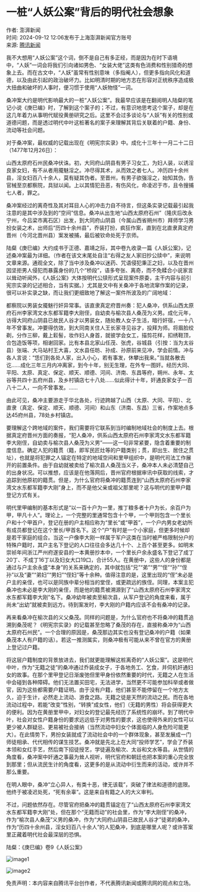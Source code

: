 # 一桩“人妖公案”背后的明代社会想象

作者: 澎湃新闻  
时间: 2024-09-12 12:06发布于上海澎湃新闻官方账号  
来源: [腾讯新闻](https://www.qq.com)  

我不大想用“人妖公案”这个词，倒不是自己有多正经，而是因为在时下语境中，“人妖”一词会将我们引向诸如男色、“女装大佬”这类有色消费和性别猎奇的想象上去。而在古文中，“人妖”虽常有性别意味（多指阉人），但更多指向风化和道德，以及由此引起的政治破坏力。比如明清时期的地方志在形容对正统秩序造成极大扭曲和破坏的人事时，便习惯于使用“人妖物怪”一词。

桑冲案大约是明代影响最大的一桩“人妖公案”。我最早应该是在翻阅明人陆粲的笔记小说《庚巳编》时，了解到这个案子的；不过，有意识地思考这个案子，却是在这几年着力从事明代赋役黄册研究之后。这里不会过多谈论与“人妖”有关的性别或道德问题，而是透过明代中叶这桩著名的案子来理解其背后关联着的户籍、身份、流动等社会问题。

对于桑冲案，最权威的记载出现在《明宪宗实录》中。成化十三年十一月二十二日（1477年12月26日）：

山西太原府石州民桑冲伏诛。初，大同府山阴县有男子习女工，为妇人装，以诱淫良家女妇，有不从者用魇魅淫之。冲尽得其术，从而效之者七人。冲历四十余州县，淫女妇百八十余人，莫有疑其伪者。至晋州，有男子欲强淫之，始知其伪，告官械至京都察院，具狱以闻。上以其情犯丑恶，有伤风化，命凌迟于市，且令搜捕七人者，罪之。

桑冲案经过的离奇性及其对耳目人心的冲击力自不待言，但这条实录记载最引起我注意的是其中涉及到的“空间”信息。桑冲从出生地“山西太原府石州”（隆庆后改永宁州，今吕梁市离石区）出发，到大同府山阴县（今属山西省朔州市）拜师学习男扮女装之术，出师后“历四十余州县”，乔装打扮，疯狂作案，直到在北直隶真定府晋州（今河北晋州县）案发被捕，最后被钦命处死于京师。

陆粲《庚巳编》大约成书于正德、嘉靖之际，其中卷九收录一篇《人妖公案》，记述桑冲案最为详细。（作者在该文末尾处自注“右得之友人家旧抄公牍中”，来说明文章来源。通观全文，除了当中涉及桑冲以迷药、咒语侵犯秉正之妇，以及在晋州因坚拒男人侵犯而暴露身份的几个“桥段”，语多夸张、离奇，而不免糅合小说家言以耸动听闻外，《人妖公案》大体按明代公牍形式呈现案件原委，主干内容与前引宪宗实录的记述相合，当有实据。）尤其是文中有关桑冲于各地流窜作案的记录，很可以补实录之缺，而让我们更细致地了解这一案件所波及的广阔地域：

都察院以男装女魇魅行奸异常事。该直隶真定府晋州奏：犯人桑冲，供系山西太原府石州李家湾文水东都军籍李大刚侄，自幼卖与榆次县人桑茂为义男。成化元年，访得大同府山阴县已故民人谷才以男装女，随处教人女子生活，暗行奸宿，一十八年不曾事发。冲要得仿效，到大同南关住人王长家寻见谷才，投拜为师。将眉脸绞剃，分作三柳，戴上鬏髻，妆作妇人身首，就彼学会女工，描剪花样，扣绣鞋顶，合包造饭等项，相谢回家。比有本县北家山任茂、张虎，谷城县（引按：当为太谷县）张端、大马站村王大喜，文水县任昉、孙成、孙原前来见冲，学会前情。冲与各人言说：“恁们到各处人家，出入小心，若有事发，休攀出我来。”当就各散去讫……成化三年三月内冲离家，到今十年，别无生理，在外专一图奸。经历大同、平阳、太原、真定、保定、顺天、顺德、河间、济南、东昌等府，朔州、永年、太谷等共四十五府州县，及乡村镇店七十八处……似此得计十年，奸通良家女子一百八十二人，一向不曾事发。……

由此可见，桑冲主要游走于华北各处，行迹跨越了山西（太原、大同、平阳）、北直隶（真定、保定、顺天、顺德、河间）和山东（济南、东昌）三省，作案地点多达45府州县，78处乡村镇店。

要理解这个跨地域的案件，我们需要将它联系到当时编制地域社会的制度上去。根据真定府晋州方面的奏报，“犯人桑冲，供系山西太原府石州李家湾文水东都军籍李大刚侄，自幼卖与榆次县人桑茂为义男”——这一句非常紧要，隐含着重要的制度信息。确定人犯的籍贯（籍，即军民匠灶等的户籍类别；贯，即出生、居住之贯址），也就是将犯罪之人锚定在特定的地域空间和里甲组织中，是明代司法工作展开的前置条件。由于自幼就被卖给了榆次县人桑茂当义子，桑冲本人未必清楚自己的出身状况。可以推想，应该是在他落网后，晋州官府根据审讯中获取的线索，才追踪到他原初的籍贯。但是，为什么官府将桑冲的籍贯连到“山西太原府石州李家湾文水东都军籍李大刚”身上，而不是他父亲或祖父那里呢？这与明代的里甲户籍登记方式有关。

明代里甲编制的基本形式是“以一百十户为一里，推丁粮多者十户为长，余百户为甲，甲凡十人”。理论上，一个完整的里通常包含十个甲，一个甲则包含一个里长户和十个甲首户，登记在册的户主相应称为“里长”或“甲首”，一个户内男女老幼所有成员都登记在这个里长/甲首名下。这个“户”有时是一个小家庭，但更多时候却是若干家庭的组合。当这一户像李大刚一样属于军户这类在当时被严格限制分户的特殊户籍时，其户主名下登记的人口往往会多达几十个、上百个甚至更多。如明末崇祯年间浙江严州府遂安县的一本黄册抄本中，一个里长户余永盛名下登记了成丁20丁、不成丁16丁以及妇女大口19口，合计55人。在黄册中，这些人的身份都是通过与户主余永盛“本身”的关系来确定的，其中就包括“兄”“弟”“男”“侄”“孙”“侄孙”以及“妻”“弟妇”“男妇”“侄妇”等十余种。值得注意的是，这里出现的“侄”未必是户主的亲侄，也可以是同族中辈分相当的堂侄，或更疏远的族侄。同理，本案主犯桑冲也未必是李大刚的亲侄，而是他的籍贯被溯源到了“山西太原府石州李家湾文水东都军籍李大刚”名下。桑冲幼年被卖至榆次县，从军户登记的角度来看，属于尚未“出幼”就被卖到远方。待到案发时，李大刚的户籍内应该不会有桑冲的记录。

再来看桑冲在榆次县的义父桑茂。同样的问题是，为什么官府也不将桑冲的籍贯追溯到桑茂呢？《明宪宗实录》的记载甚至忽略了桑茂的存在，直接称桑冲为“山西太原府石州民”。一个合理的原因是，桑茂那边其实也没有登记桑冲的户籍（如果桑茂本人有户籍的话）。若这一推测属实，则桑冲极有可能从来不曾在官方的黄册上登记过户籍。

将这层户籍制度的背景放进去，我们就更能理解这桩离奇的“人妖公案”。这是明代中叶，作为“无籍之徒”的桑冲通过乔装成女子，于各地务工、乞食，并伺机奸通妇女的故事。在那个里甲登记日渐废弛但里甲身份依然重要的时代，无籍之人在生活中会碰到各种障碍。他们无法置买田宅，无法进学，当然更不可能参加科举或者做官，因为这些都需要户籍证明。由于没有户籍，他们甚至不能停留在一个地方太久，迫于生计，必然走上流动、游食之路。无籍之徒是天然的流动之民。而在各地流动过程中，若能“改变”性别，“转换”成女性，他们（无籍的男性）将会获得更大的便利。因为在黄册里甲中，对妇女的登记最先经历了系统性的崩坏。到了明代中叶，社会对女性户籍身份的要求远远低于对男性的要求，这也使得外来的女性可以更少被人群疑忌、更易被社会接纳（当然流动中妇女个体面临的人身危险可能更大）。在此情势下，男扮女装就成了流动社会中的一个群体现象，甚至发展成一门师徒相承、代代相传的谋生技艺。桑冲就是先北上在大同“投师学艺”，学会了乔装本领和女红手艺，然后南下招徒授艺，学徒遍及榆次、太谷和文水等县。从世情的角度看，桑冲案中奸通之事最为耸人视听，明代官府和朝廷也把本案的重心完全放到那里；但从流民生计的角度看，这更多的是从流动中衍生而来的活动，或许并不那么重要。

在明人眼中，桑冲“立心异人，有类十恶，律无该载”，突破了律法和道德的底限。他终于被凌迟处死，“死有余辜”。这是来自有籍之人的大义审判。

不过，问题依然存在。尽管官府把桑冲的籍贯锚定在了“山西太原府石州李家湾文水东都军籍李大刚”处，但在那个“无籍而动”的社会里，作为“李大刚侄”的桑冲，作为“榆次县人桑茂”义男的桑冲，作为“大同府山阴县已故民人谷才”徒弟的桑冲，作为“历四十余州县，淫女妇百八十余人”的人犯桑冲，到底是哪里人呢？或许答案里正藏着明代社会最深层的恐惧。

陆粲：《庚巳编》卷9《人妖公案》

![image1](https://inews.gtimg.com/om_bt/OTIK09xqVTUnTs33CdxFj0BvsENx-KR4S2zaMFWnbyOK4AA/1000)

![image2](https://inews.gtimg.com/om_bt/O1P1G5IPxAQQmgbjA0wGFkkY94IITHuaq7V-BX6a2oUu4AA/1000)

免责声明：本内容来自腾讯平台创作者，不代表腾讯新闻或腾讯网的观点和立场。
<!-- tcd_original_link https://news.qq.com/rain/a/20240912A03VCE00 -->
